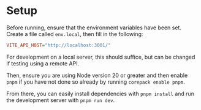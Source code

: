 # Setup

Before running, ensure that the environment variables have been set. Create a file called `env.local`, then fill in the following:
```ini
VITE_API_HOST="http://localhost:3001/"
```
For development on a local server, this should suffice, but can be changed if testing using a remote API.

Then, ensure you are using Node version 20 or greater and then enable `pnpm` if you have not done so already by running `corepack enable pnpm`.

From there, you can easily install dependencies with `pnpm install` and run the development server with `pnpm run dev`.